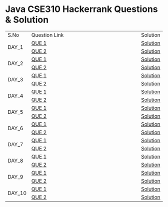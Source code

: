 <html>
   <body>
   <h1>Java CSE310 Hackerrank Questions & Solution</h1>
   <table style="text-align: center ,border:1px solid black,width:100%">
    <tr>
        <td id="left">S.No</td>
        <td id="center",>Question Link</td>
        <td id="right">Solution</td>
    </tr>
    <tr>
        <td rowspan="2",style="white-space: nowrap, width:30%">DAY_1</td>
        <td style="width:90%"><a href="https://www.hackerrank.com/contests/cse310-26108-day1/challenges/cse310-w1-28845-1">QUE 1</a></td>
        <td style="white-space: nowrap"><a href="https://github.com/hrongit/JavaCSE310/blob/main/DAY1_Q1.java">Solution</a></td>
    </tr>
    <tr>
        <td style="width:90%"><a href="https://www.hackerrank.com/contests/cse310-26108-day1/challenges/cse310-week1-2">QUE 2</a></td>
        <td style="white-space: nowrap"><a href="https://github.com/hrongit/JavaCSE310/blob/main/DAY1_Q2.java">Solution</a></td>
    </tr>
    <tr>
        <td rowspan="2",style="white-space: nowrap, width:20%">DAY_2</td>
        <td style="width:90%"><a href="https://www.hackerrank.com/contests/cse310-26108-day2/challenges/absolute-value-26699-1">QUE 1</a></td>
        <td style="white-space: nowrap"><a href="https://github.com/hrongit/JavaCSE310/blob/main/DAY2_Q1.java">Solution</a></td>
    </tr>
    <tr>
        <td style="width:90%"><a href="https://www.hackerrank.com/contests/cse310-26108-day2/challenges/week1-26699-2">QUE 2</a></td>
        <td style="white-space: nowrap"><a href="https://github.com/hrongit/JavaCSE310/blob/main/DAY2_Q2.java">Solution</a></td>
    </tr>
    <tr>
        <td rowspan="2",style="white-space: nowrap, width:20%">DAY_3</td>
        <td style="width:90%"><a href="https://www.hackerrank.com/contests/cse310-26108-day3/challenges/cse310-16915-1">QUE 1</a></td>
        <td style="white-space: nowrap"><a href="https://github.com/hrongit/JavaCSE310/blob/main/DAY3_Q1.java">Solution</a></td>
    </tr>
    <tr>
        <td style="width:90%"><a href="https://www.hackerrank.com/contests/cse310-26108-day3/challenges/cse310-arithmetic-operation">QUE 2</a></td>
        <td style="white-space: nowrap"><a href="https://github.com/hrongit/JavaCSE310/blob/main/DAY3_Q2.java">Solution</a></td>
    </tr>
    <tr>
        <td rowspan="2",style="white-space: nowrap, width:20%">DAY_4</td>
        <td style="width:90%"><a href="https://www.hackerrank.com/contests/cse310-26108-day4/challenges/cse310-max-week1-2">QUE 1</a></td>
        <td style="white-space: nowrap"><a href="https://github.com/hrongit/JavaCSE310/blob/main/DAY4_Q1.java">Solution</a></td>
    </tr>
    <tr>
        <td style="width:90%"><a href="https://www.hackerrank.com/contests/cse310-26108-day4/challenges/w1-p1-16920">QUE 2</a></td>
        <td style="white-space: nowrap"><a href="https://github.com/hrongit/JavaCSE310/blob/main/DAY4_Q2.java">Solution</a></td>
    </tr>
    <tr>
        <td rowspan="2",style="white-space: nowrap, width:20%">DAY_5</td>
        <td style="width:90%"><a href="url">QUE 1</a></td>
        <td style="white-space: nowrap"><a href="url">Solution</a></td>
    </tr>
    <tr>
        <td style="width:90%"><a href="url">QUE 2</a></td>
        <td style="white-space: nowrap"><a href="url">Solution</a></td>
    </tr>
    <tr>
        <td rowspan="2",style="white-space: nowrap, width:20%">DAY_6</td>
        <td style="width:90%"><a href="url">QUE 1</a></td>
        <td style="white-space: nowrap"><a href="url">Solution</a></td>
    </tr>
    <tr>
        <td style="width:90%"><a href="url">QUE 2</a></td>
        <td style="white-space: nowrap"><a href="url">Solution</a></td>
    </tr>
    <tr>
        <td rowspan="2",style="white-space: nowrap, width:20%">DAY_7</td>
        <td style="width:90%"><a href="url">QUE 1</a></td>
        <td style="white-space: nowrap"><a href="url">Solution</a></td>
    </tr>
    <tr>
        <td style="width:90%"><a href="url">QUE 2</a></td>
        <td style="white-space: nowrap"><a href="url">Solution</a></td>
    </tr>
    <tr>
        <td rowspan="2",style="white-space: nowrap, width:20%">DAY_8</td>
        <td style="width:90%"><a href="url">QUE 1</a></td>
        <td style="white-space: nowrap"><a href="url">Solution</a></td>
    </tr>
    <tr>
        <td style="width:90%"><a href="url">QUE 2</a></td>
        <td style="white-space: nowrap"><a href="url">Solution</a></td>
    </tr>
    <tr>
        <td rowspan="2",style="white-space: nowrap, width:20%">DAY_9</td>
        <td style="width:90%"><a href="url">QUE 1</a></td>
        <td style="white-space: nowrap"><a href="url">Solution</a></td>
    </tr>
    <tr>
        <td style="width:90%"><a href="url">QUE 2</a></td>
        <td style="white-space: nowrap"><a href="url">Solution</a></td>
    </tr>
    <tr>
        <td rowspan="2",style="white-space: nowrap, width:20%">DAY_10</td>
        <td style="width:90%"><a href="url">QUE 1</a></td>
        <td style="white-space: nowrap"><a href="url">Solution</a></td>
    </tr>
    <tr>
        <td style="width:90%"><a href="url">QUE 2</a></td>
        <td style="white-space: nowrap"><a href="url">Solution</a></td>
    </tr>

</table>
</body>
</html>
